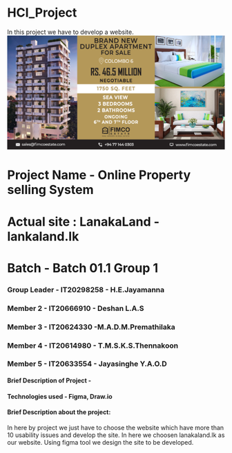 # HCI_Project
In this project we have to develop a website. 
<img src="1882533-4039813.jpg"> </a>

# Project Name - Online Property selling System
# Actual site : LanakaLand - lankaland.lk
# Batch - Batch 01.1 Group 1
### Group Leader - IT20298258 - H.E.Jayamanna
### Member 2 - IT20666910 - Deshan L.A.S
### Member 3 - IT20624330 -M.A.D.M.Premathilaka
### Member 4 - IT20614980 - T.M.S.K.S.Thennakoon
### Member 5 - IT20633554 - Jayasinghe Y.A.O.D

#### Brief Description of Project -  
#### Technologies used - Figma, Draw.io

#### Brief Description about the project:
In here by project we just have to choose the website which have more than 10 usability issues and develop the site. In here we choosen lanakaland.lk as our website. Using figma tool we design the site to be developed.


